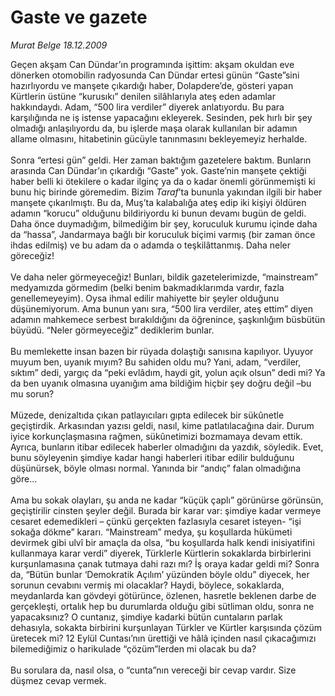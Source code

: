# Gaste ve gazete

*Murat Belge 18.12.2009*

<div class="taraf_structure_2col_1zq">
<div class="margen_n">



 <p>Geçen akşam Can Dündar’ın programında işittim: akşam okuldan eve dönerken otomobilin radyosunda Can Dündar ertesi günün “Gaste”sini hazırlıyordu ve manşete çıkardığı haber, Dolapdere’de, gösteri yapan Kürtlerin üstüne “kurusıkı” denilen silâhlarıyla ateş eden adamlar hakkındaydı. Adam, “500 lira verdiler” diyerek anlatıyordu. Bu para karşılığında ne iş istense yapacağını ekleyerek. Sesinden, pek hırlı bir şey olmadığı anlaşılıyordu da, bu işlerde maşa olarak kullanılan bir adamın allame olmasını, hitabetinin gücüyle tanınmasını bekleyemeyiz herhalde. <br/><br/>Sonra “ertesi gün” geldi. Her zaman baktığım gazetelere baktım. Bunların arasında Can Dündar’ın çıkardığı “Gaste” yok. Gaste’nin manşete çektiği haber belli ki ötekilere o kadar ilginç ya da o kadar önemli görünmemişti ki bunu hiç birinde göremedim. Bizim <i>Taraf</i>’ta bununla yakından ilgili bir haber manşete çıkarılmıştı. Bu da, Muş’ta kalabalığa ateş edip iki kişiyi öldüren adamın “korucu” olduğunu bildiriyordu ki bunun devamı bugün de geldi. Daha önce duymadığım, bilmediğim bir şey, koruculuk kurumu içinde daha da “hassa”, Jandarmaya bağlı bir koruculuk biçimi varmış (bir zaman önce ihdas edilmiş) ve bu adam da o adamda o teşkilâttanmış. Daha neler göreceğiz! <br/><br/>Ve daha neler görmeyeceğiz! Bunları, bildik gazetelerimizde, “mainstream” medyamızda görmedim (belki benim bakmadıklarımda vardır, fazla genellemeyeyim). Oysa ihmal edilir mahiyette bir şeyler olduğunu düşünemiyorum. Ama bunun yanı sıra, “500 lira verdiler, ateş ettim” diyen adamın mahkemece serbest bırakıldığını da öğrenince, şaşkınlığım büsbütün büyüdü. “Neler görmeyeceğiz” dediklerim bunlar. <br/><br/>Bu memlekette insan bazen bir rüyada dolaştığı sanısına kapılıyor. Uyuyor muyum ben, uyanık mıyım? Bu sahiden oldu mu? Yani, adam, “verdiler, sıktım” dedi, yargıç da “peki evlâdım, haydi git, yolun açık olsun” dedi mi? Ya da ben uyanık olmasına uyanığım ama bildiğim hiçbir şey doğru değil –bu mu sorun? <br/><br/>Müzede, denizaltıda çıkan patlayıcıları gıpta edilecek bir sükûnetle geçiştirdik. Arkasından yazısı geldi, nasıl, kime patlatılacağına dair. Durum iyice korkunçlaşmasına rağmen, sükûnetimizi bozmamaya devam ettik. Ayrıca, bunların itibar edilecek haberler olmadığını da yazdık, söyledik. Evet, bunu söyleyenin şimdiye kadar hangi haberleri itibar edilir bulduğunu düşünürsek, böyle olması normal. Yanında bir “andıç” falan olmadığına göre... <br/><br/>Ama bu sokak olayları, şu anda ne kadar “küçük çaplı” görünürse görünsün, geçiştirilir cinsten şeyler değil. Burada bir karar var: şimdiye kadar vermeye cesaret edemedikleri – çünkü gerçekten fazlasıyla cesaret isteyen- “işi sokağa dökme” kararı. “Mainstream” medya, şu koşullarda hükümeti devirmek gibi ulvî bir amaçla da olsa, “bu koşullarda halk kendi inisiyatifini kullanmaya karar verdi” diyerek, Türklerle Kürtlerin sokaklarda birbirlerini kurşunlamasına çanak tutmaya dahi razı mı? İş oraya kadar geldi mi? Sonra da, “Bütün bunlar ‘Demokratik Açılım’ yüzünden böyle oldu” diyecek, her sorunun cevabını vermiş mi olacaklar? Haydi, böylece, sokaklarda, meydanlarda kan gövdeyi götürünce, özlenen, hasretle beklenen darbe de gerçekleşti, ortalık hep bu durumlarda olduğu gibi sütliman oldu, sonra ne yapacaksınız? O cuntanız, şimdiye kadarki bütün cuntaların parlak dehasıyla, sokakta birbirini kurşunlayan Türkler ve Kürtler karşısında çözüm üretecek mi? 12 Eylül Cuntası’nın ürettiği ve hâlâ içinden nasıl çıkacağımızı bilemediğimiz o harikulade “çözüm”lerden mi olacak bu da? <br/><br/>Bu sorulara da, nasıl olsa, o “cunta”nın vereceği bir cevap vardır. Size düşmez cevap vermek.</p>
<br/>
<br/>
<br/>



<br/>


<div id="taraf_not">
</div>

</div>


</div>
